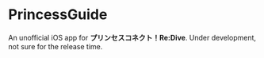 # PrincessGuide
An unofficial iOS app for **プリンセスコネクト！Re:Dive**. Under development, not sure for the release time.
